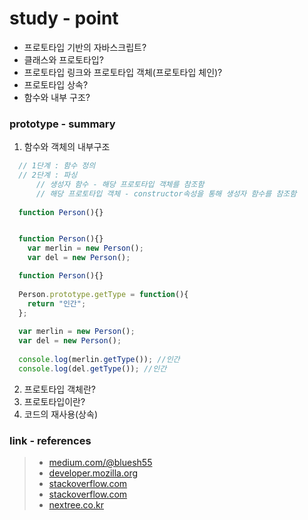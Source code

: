   # study - point
  * 프로토타입 기반의 자바스크립트?
  * 클래스와 프로토타입?
  * 프로토타입 링크와 프로토타입 객체(프로토타입 체인)?
  * 프로토타입 상속?
  * 함수와 내부 구조?
  
  ### prototype - summary 
  1. 함수와 객체의 내부구조
  ~~~ javascript
    // 1단계 : 함수 정의
    // 2단계 : 파싱
        // 생성자 함수 - 해당 프로토타입 객체를 참조함
        // 해당 프로토타입 객체 - constructor속성을 통해 생성자 함수를 참조함
        
    function Person(){} 
  ~~~
  
  <p align = "center">
    <img src = "http://www.nextree.co.kr/content/images/2016/09/hjkwon-140324-prototype-11.png"alt = ""/>
  </ p>
  
  ~~~ javascript
    function Person(){}
      var merlin = new Person();
      var del = new Person();
  ~~~
  
  ~~~ javascript
    function Person(){}
        
    Person.prototype.getType = function(){
      return "인간";
    };
    
    var merlin = new Person();
    var del = new Person();
    
    console.log(merlin.getType()); //인간
    console.log(del.getType()); //인간
  ~~~
  2. 프로토타입 객체란?
  3. 프로토타입이란?
  4. 코드의 재사용(상속)
  
  ### link - references
  > * [medium.com/@bluesh55](https://medium.com/@bluesh55/javascript-prototype-%EC%9D%B4%ED%95%B4%ED%95%98%EA%B8%B0-f8e67c286b67 "포로토타입 이해하기")  
  > * [developer.mozilla.org](https://developer.mozilla.org/ko/docs/Web/JavaScript/Reference/Global_Objects/Object/prototype "객체.프로토타입")  
  > * [stackoverflow.com](https://stackoverflow.com/questions/4859308/in-javascript-why-typeof-function-prototype-is-function-not-object-like-ot "함수 객체")  
  > * [stackoverflow.com](https://stackoverflow.com/questions/32928810/function-prototype-is-a-function "프로토타입 링크")
  > * [nextree.co.kr](http://www.nextree.co.kr/p7323/ "프로토타입 종합")
